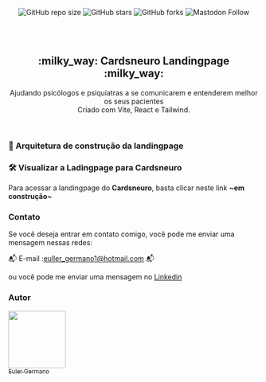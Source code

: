 <div align="center">
  
  ![GitHub repo size](https://img.shields.io/github/repo-size/eullerg/cardsneuro-landingpage)
  ![GitHub stars](https://img.shields.io/github/stars/eullerg/cardsneuro-landingpage)
  ![GitHub forks](https://img.shields.io/github/forks/eullerg/cardsneuro-landingpage)
  ![Mastodon Follow](https://img.shields.io/mastodon/follow/110913095554798781)


  <br />
  <br />

  <h2 align="center"> :milky_way: Cardsneuro Landingpage :milky_way: </h2>

  Ajudando psicólogos e psiquiatras a se comunicarem e entenderem melhor os seus pacientes <br />Criado com Vite, React e Tailwind.

  </div>

  <br />

  ### 📁 Arquitetura de construção da landingpage


### 🛠️ Visualizar a Ladingpage para Cardsneuro

Para acessar a landingpage do **Cardsneuro**, basta clicar neste link **~em construção~** 


### Contato

Se você deseja entrar em contato comigo, você pode me enviar uma mensagem nessas redes: 

:mailbox_with_mail: E-mail :euller_germano1@hotmail.com	:mailbox_with_mail: 	

ou você pode me enviar uma mensagem no [Linkedin](https://www.linkedin.com/in/euler-germano-8bb425252/)



### Autor

 [<img src="https://avatars.githubusercontent.com/u/28613413?v=4" width=115><br><sub>Euler Germano</sub>](https://github.com/eullerg) 
